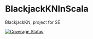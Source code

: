 # BlackjackKNInScala
BlackjackKN, project for SE

[![Coverage Status](https://coveralls.io/repos/github/jasieben/de.htwg.se.BlackjackKNInScala/badge.svg?branch=master)](https://coveralls.io/github/jasieben/de.htwg.se.BlackjackKNInScala?branch=master)
